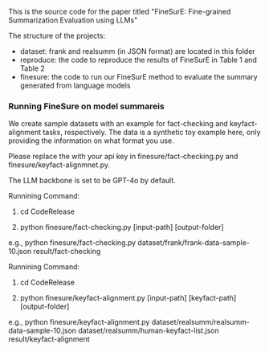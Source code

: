 This is the source code for the paper titled "FineSurE: Fine-grained Summarization Evaluation using LLMs"

The structure of the projects:
- dataset: frank and realsumm (in JSON format) are located in this folder
- reproduce: the code to reproduce the results of FineSurE in Table 1 and Table 2 
- finesure: the code to run our FineSurE method to evaluate the summary generated from language models

### Running FineSure on model summareis

We create sample datasets with an example for fact-checking and keyfact-alignment tasks, respectively. The data is a synthetic toy example here, only providing the information on what format you use. 

Please replace the <openai api key> with your api key in finesure/fact-checking.py and finesure/keyfact-alignmnet.py.

The LLM backbone is set to be GPT-4o by default.

Runnining Command:
1) cd CodeRelease

2) python finesure/fact-checking.py [input-path] [output-folder]

e.g., python finesure/fact-checking.py dataset/frank/frank-data-sample-10.json result/fact-checking


Runnining Command:
1) cd CodeRelease

2) python finesure/keyfact-alignment.py [input-path] [keyfact-path] [output-folder]

e.g., python finesure/keyfact-alignment.py dataset/realsumm/realsumm-data-sample-10.json dataset/realsumm/human-keyfact-list.json result/keyfact-alignment
